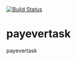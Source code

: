 [![Build Status](https://dev.azure.com/aaukhan/payever_task/_apis/build/status/aaukhan.test?branchName=master)](https://dev.azure.com/aaukhan/payever_task/_build/latest?definitionId=1&branchName=master)
# payevertask
payevertask

